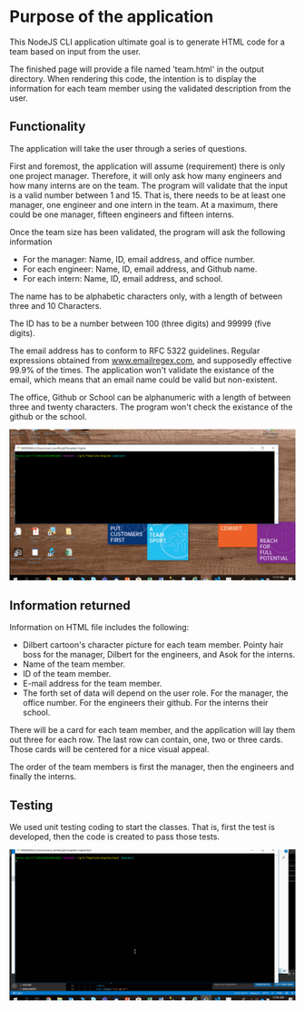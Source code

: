 # Purpose of the application

This NodeJS CLI application ultimate goal is to generate HTML code for a team based on input from the user.

The finished page will provide a file named 'team.html' in the output directory.  When rendering this code, the intention is to display the information for each team member using the validated description from the user.

## Functionality

The application will take the user through a series of questions.

First and foremost, the application will assume (requirement) there is only one project manager.  Therefore, it will only ask how many engineers and how many interns are on the team.  The program will validate that the input is a valid number between 1 and 15.  That is, there needs to be at least one manager, one engineer and one intern in the team.  At a maximum, there could be one manager, fifteen engineers and fifteen interns.

Once the team size has been validated, the program will ask the following information

*  For the manager:  Name, ID, email address, and office number.
*  For each engineer:  Name, ID, email address, and Github name.
*  For each intern:  Name, ID, email address, and school.

The name has to be alphabetic characters only, with a length of between three and 10 Characters.

The ID has to be a number between 100 (three digits) and 99999 (five digits).

The email address has to conform to RFC 5322 guidelines.  Regular expressions obtained from www.emailregex.com, and supposedly effective 99.9% of the times.  The application won't validate the existance of the email, which means that an email name could be valid but non-existent.

The office, Github or School can be alphanumeric with a length of between three and twenty characters.  The program won't check the existance of the github or the school.

![GIF of input](./gifs/app-run.gif)


## Information returned

Information on HTML file includes the following:

*  Dilbert cartoon's character picture for each team member.  Pointy hair boss for the manager, Dilbert for the engineers, and Asok for the interns.
*  Name of the team member.
*  ID of the team member.
*  E-mail address for the team member.
*  The forth set of data will depend on the user role.  For the manager, the office number.  For the engineers their github.  For the interns their school.

There will be a card for each team member, and the application will lay them out three for each row.  The last row can contain, one, two or three cards.  Those cards will be centered for a nice visual appeal.

The order of the team members is first the manager, then the engineers and finally the interns.

##  Testing

We used unit testing coding to start the classes.  That is, first the test is developed, then the code is created to pass those tests.

![testing process](./gifs/testing.gif)

